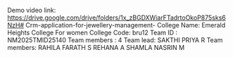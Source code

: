 Demo video link:
https://drive.google.com/drive/folders/1x_zBGDXWiarFTadrtoOkoP875sks6NzH# Crm-application-for-jewellery-management-
College Name: Emerald Heights College For women 
College Code: bru12
Team ID : NM2025TMID25140
Team members : 4
Team lead:  SAKTHI PRIYA R
Team members: RAHILA FARATH S 
              REHANA A
              SHAMLA NASRIN M 

